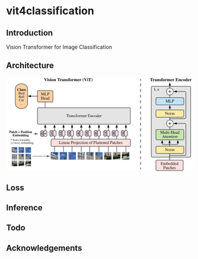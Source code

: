 # vit4classification

## Introduction

Vision Transformer for Image Classification

## Architecture

![vision transformer architecture](./assets/vit_architecture.jpg)

## Loss

## Inference

## Todo

## Acknowledgements
